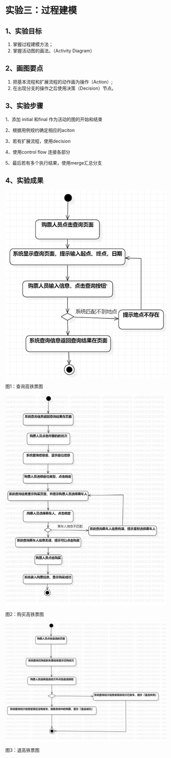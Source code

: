 # 实验三：过程建模

## 1、实验目标
1. 掌握过程建模方法；
2. 掌握活动图的画法。（Activity Diagram）

## 2、画图要点
1. 把基本流程和扩展流程的动作画为操作（Action）;
2. 在出现分支的操作之后使用决策（Decision）节点。

## 3、实验步骤

1、添加 initial 和final 作为活动的图的开始和结束

2、根据用例规约确定相应的aciton

3、若有扩展流程，使用decision

4、使用control flow 连接各部分

5、最后若有多个执行结果，使用merge汇总分支

## 4、实验成果

![查询高铁票图](lab301.jpg)

图1：查询高铁票图


![购买高铁票图](lab302.jpg)

图2：购买高铁票图

![退高铁票图](lab303.jpg)

图3：退高铁票图
